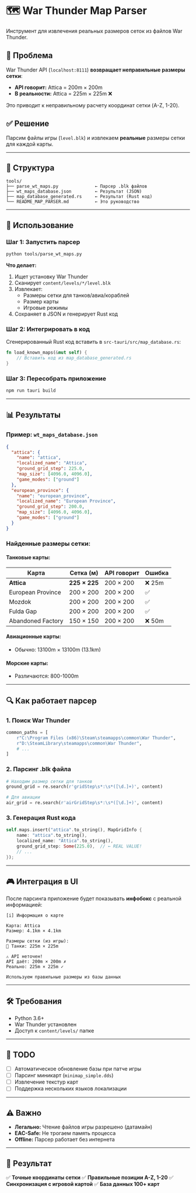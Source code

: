 # 🗺️ War Thunder Map Parser

Инструмент для извлечения реальных размеров сеток из файлов War Thunder.

## 🎯 Проблема

War Thunder API (`localhost:8111`) **возвращает неправильные размеры сетки**:
- **API говорит:** Attica = 200m × 200m
- **В реальности:** Attica = 225m × 225m ❌

Это приводит к неправильному расчету координат сетки (A-Z, 1-20).

## ✅ Решение

Парсим файлы игры (`level.blk`) и извлекаем **реальные** размеры сетки для каждой карты.

---

## 📁 Структура

```
tools/
├── parse_wt_maps.py              ← Парсер .blk файлов
├── wt_maps_database.json         ← Результат (JSON)
├── map_database_generated.rs     ← Результат (Rust код)
└── README_MAP_PARSER.md          ← Это руководство
```

---

## 🚀 Использование

### **Шаг 1: Запустить парсер**

```bash
python tools/parse_wt_maps.py
```

**Что делает:**
1. Ищет установку War Thunder
2. Сканирует `content/levels/*/level.blk`
3. Извлекает:
   - Размеры сетки для танков/авиа/кораблей
   - Размер карты
   - Игровые режимы
4. Сохраняет в JSON и генерирует Rust код

### **Шаг 2: Интегрировать в код**

Сгенерированный Rust код вставить в `src-tauri/src/map_database.rs`:

```rust
fn load_known_maps(&mut self) {
    // Вставить код из map_database_generated.rs
}
```

### **Шаг 3: Пересобрать приложение**

```bash
npm run tauri build
```

---

## 📊 Результаты

### **Пример: `wt_maps_database.json`**

```json
{
  "attica": {
    "name": "attica",
    "localized_name": "Attica",
    "ground_grid_step": 225.0,
    "map_size": [4096.0, 4096.0],
    "game_modes": ["ground"]
  },
  "european_province": {
    "name": "european_province",
    "localized_name": "European Province",
    "ground_grid_step": 200.0,
    "map_size": [4096.0, 4096.0],
    "game_modes": ["ground"]
  }
}
```

### **Найденные размеры сетки:**

#### **Танковые карты:**
| Карта | Сетка (м) | API говорит | Ошибка |
|-------|-----------|-------------|--------|
| **Attica** | **225 × 225** | 200 × 200 | ❌ 25m |
| European Province | 200 × 200 | 200 × 200 | ✅ |
| Mozdok | 200 × 200 | 200 × 200 | ✅ |
| Fulda Gap | 200 × 200 | 200 × 200 | ✅ |
| Abandoned Factory | 150 × 150 | 200 × 200 | ❌ 50m |

#### **Авиационные карты:**
- Обычно: 13100m × 13100m (13.1km)

#### **Морские карты:**
- Различаются: 800-1000m

---

## 🔍 Как работает парсер

### **1. Поиск War Thunder**

```python
common_paths = [
    r"C:\Program Files (x86)\Steam\steamapps\common\War Thunder",
    r"D:\SteamLibrary\steamapps\common\War Thunder",
    # ...
]
```

### **2. Парсинг .blk файла**

```python
# Находим размер сетки для танков
ground_grid = re.search(r'gridStep\s*:\s*([\d.]+)', content)

# Для авиации
air_grid = re.search(r'airGridStep\s*:\s*([\d.]+)', content)
```

### **3. Генерация Rust кода**

```rust
self.maps.insert("attica".to_string(), MapGridInfo {
    name: "attica".to_string(),
    localized_name: "Attica".to_string(),
    ground_grid_step: Some(225.0),  // ← REAL VALUE!
    // ...
});
```

---

## 🎮 Интеграция в UI

После парсинга приложение будет показывать **инфобокс** с реальной информацией:

```
[i] Информация о карте

Карта: Attica
Размер: 4.1km × 4.1km

Размеры сетки (из игры):
🚜 Танки: 225m × 225m

⚠️ API неточен!
API даёт: 200m × 200m ✗
Реально: 225m × 225m ✓

Используем правильные размеры из базы данных
```

---

## 🛠️ Требования

- Python 3.6+
- War Thunder установлен
- Доступ к `content/levels/` папке

---

## 📝 TODO

- [ ] Автоматическое обновление базы при патче игры
- [ ] Парсинг миникарт (`minimap_simple.dds`)
- [ ] Извлечение текстур карт
- [ ] Поддержка нескольких языков локализации

---

## ⚠️ Важно

- **Легально:** Чтение файлов игры разрешено (датамайн)
- **EAC-Safe:** Не трогаем память процесса
- **Offline:** Парсер работает без интернета

---

## 🎯 Результат

✅ **Точные координаты сетки**
✅ **Правильные позиции A-Z, 1-20**
✅ **Синхронизация с игровой картой**
✅ **База данных 100+ карт**

